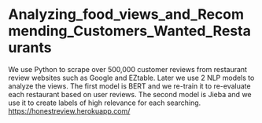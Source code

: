 # Analyzing_food_views_and_Recommending_Customers_Wanted_Restaurants
We use Python to scrape over 500,000 customer reviews from restaurant review websites such as Google and EZtable. Later we use 2 NLP models to analyze the views. The first model is BERT and we re-train it to re-evaluate each restaurant based on user reviews. The second model is Jieba and we use it to create labels of high relevance for each searching.
https://honestreview.herokuapp.com/
